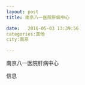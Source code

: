 ```yaml
--- 
layout: post 
title: 南京八一医院肝病中心

date:   2016-05-03 13:39:56 
categories:其他  
city:南京
  
--- 
```

   
南京八一医院肝病中心

信息

